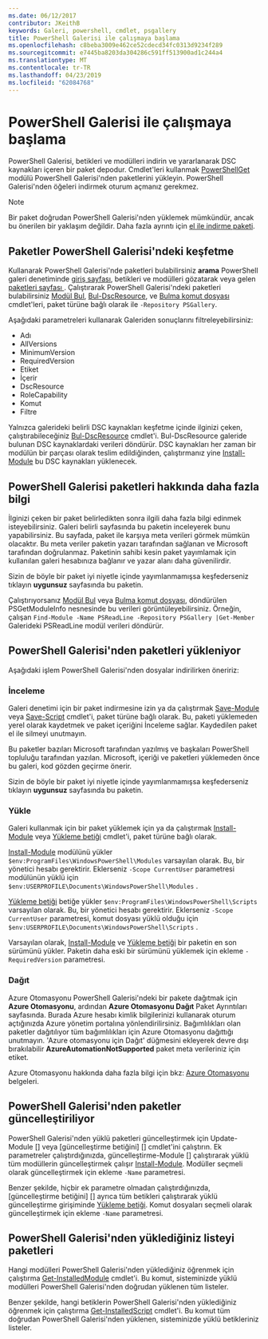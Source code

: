 ```yaml
---
ms.date: 06/12/2017
contributor: JKeithB
keywords: Galeri, powershell, cmdlet, psgallery
title: PowerShell Galerisi ile çalışmaya başlama
ms.openlocfilehash: c8beba3009e462ce52cdecd34fc0313d9234f289
ms.sourcegitcommit: e7445ba8203da304286c591ff513900ad1c244a4
ms.translationtype: MT
ms.contentlocale: tr-TR
ms.lasthandoff: 04/23/2019
ms.locfileid: "62084768"
---
```

# <a name="getting-started-with-the-powershell-gallery"></a>PowerShell Galerisi ile çalışmaya başlama

PowerShell Galerisi, betikleri ve modülleri indirin ve yararlanarak DSC kaynakları içeren bir paket depodur. Cmdlet'leri kullanmak [PowerShellGet](/powershell/module/powershellget) modülü PowerShell Galerisi'nden paketlerini yükleyin. PowerShell Galerisi'nden öğeleri indirmek oturum açmanız gerekmez.

> [!NOTE]
> Bir paket doğrudan PowerShell Galerisi'nden yüklemek mümkündür, ancak bu önerilen bir yaklaşım değildir.
> Daha fazla ayrıntı için [el ile indirme paketi](/powershell/gallery/how-to/working-with-packages/manual-download).

## <a name="discovering-packages-from-the-powershell-gallery"></a>Paketler PowerShell Galerisi'ndeki keşfetme

Kullanarak PowerShell Galerisi'nde paketleri bulabilirsiniz **arama** PowerShell galeri denetiminde [giriş sayfası](https://www.powershellgallery.com), betikleri ve modülleri gözatarak veya gelen [paketleri sayfası ](https://www.powershellgallery.com/packages). Çalıştırarak PowerShell Galerisi'ndeki paketleri bulabilirsiniz [Modül Bul][], [Bul-DscResource], ve [Bulma komut dosyası][] cmdlet'leri, paket türüne bağlı olarak ile `-Repository PSGallery`.

Aşağıdaki parametreleri kullanarak Galeriden sonuçlarını filtreleyebilirsiniz:

- Adı
- AllVersions
- MinimumVersion
- RequiredVersion
- Etiket
- İçerir
- DscResource
- RoleCapability
- Komut
- Filtre

Yalnızca galerideki belirli DSC kaynakları keşfetme içinde ilginizi çeken, çalıştırabileceğiniz [Bul-DscResource] cmdlet'i. Bul-DscResource galeride bulunan DSC kaynaklardaki verileri döndürür.
DSC kaynakları her zaman bir modülün bir parçası olarak teslim edildiğinden, çalıştırmanız yine [Install-Module][] bu DSC kaynakları yüklenecek.

## <a name="learning-about-packages-in-the-powershell-gallery"></a>PowerShell Galerisi paketleri hakkında daha fazla bilgi

İlginizi çeken bir paket belirledikten sonra ilgili daha fazla bilgi edinmek isteyebilirsiniz. Galeri belirli sayfasında bu paketin inceleyerek bunu yapabilirsiniz. Bu sayfada, paket ile karşıya meta verileri görmek mümkün olacaktır. Bu meta veriler paketin yazarı tarafından sağlanan ve Microsoft tarafından doğrulanmaz. Paketinin sahibi kesin paket yayımlamak için kullanılan galeri hesabınıza bağlanır ve yazar alanı daha güvenilirdir.

Sizin de böyle bir paket iyi niyetle içinde yayımlanmamışsa keşfederseniz tıklayın **uygunsuz** sayfasında bu paketin.

Çalıştırıyorsanız [Modül Bul][] veya [Bulma komut dosyası][], döndürülen PSGetModuleInfo nesnesinde bu verileri görüntüleyebilirsiniz. Örneğin, çalışan `Find-Module -Name PSReadLine -Repository PSGallery |Get-Member`
Galerideki PSReadLine modül verileri döndürür.

## <a name="downloading-packages-from-the-powershell-gallery"></a>PowerShell Galerisi'nden paketleri yükleniyor

Aşağıdaki işlem PowerShell Galerisi'nden dosyalar indirilirken öneririz:

### <a name="inspect"></a>İnceleme

Galeri denetimi için bir paket indirmesine izin ya da çalıştırmak [Save-Module][] veya [Save-Script][] cmdlet'i, paket türüne bağlı olarak. Bu, paketi yüklemeden yerel olarak kaydetmek ve paket içeriğini İnceleme sağlar. Kaydedilen paket el ile silmeyi unutmayın.

Bu paketler bazıları Microsoft tarafından yazılmış ve başkaları PowerShell topluluğu tarafından yazılan.
Microsoft, içeriği ve paketleri yüklemeden önce bu galeri, kod gözden geçirme önerir.

Sizin de böyle bir paket iyi niyetle içinde yayımlanmamışsa keşfederseniz tıklayın **uygunsuz** sayfasında bu paketin.

### <a name="install"></a>Yükle

Galeri kullanmak için bir paket yüklemek için ya da çalıştırmak [Install-Module][] veya [Yükleme betiği][] cmdlet'i, paket türüne bağlı olarak.

[Install-Module][] modülünü yükler `$env:ProgramFiles\WindowsPowerShell\Modules` varsayılan olarak.
Bu, bir yönetici hesabı gerektirir. Eklerseniz `-Scope CurrentUser` parametresi modülünün yüklü için `$env:USERPROFILE\Documents\WindowsPowerShell\Modules` .

[Yükleme betiği][] betiğe yükler `$env:ProgramFiles\WindowsPowerShell\Scripts` varsayılan olarak.
Bu, bir yönetici hesabı gerektirir. Eklerseniz `-Scope CurrentUser` parametresi, komut dosyası yüklü olduğu için `$env:USERPROFILE\Documents\WindowsPowerShell\Scripts` .

Varsayılan olarak, [Install-Module][] ve [Yükleme betiği][] bir paketin en son sürümünü yükler.
Paketin daha eski bir sürümünü yüklemek için ekleme `-RequiredVersion` parametresi.

### <a name="deploy"></a>Dağıt

Azure Otomasyonu PowerShell Galerisi'ndeki bir pakete dağıtmak için **Azure Otomasyonu**, ardından **Azure Otomasyonu Dağıt** Paket Ayrıntıları sayfasında. Burada Azure hesabı kimlik bilgilerinizi kullanarak oturum açtığınızda Azure yönetim portalına yönlendirilirsiniz. Bağımlılıkları olan paketler dağıtılıyor tüm bağımlılıkları için Azure Otomasyonu dağıttığı unutmayın. 'Azure otomasyonu için Dağıt' düğmesini ekleyerek devre dışı bırakılabilir **AzureAutomationNotSupported** paket meta verileriniz için etiket.

Azure Otomasyonu hakkında daha fazla bilgi için bkz: [Azure Otomasyonu](/azure/automation) belgeleri.

## <a name="updating-packages-from-the-powershell-gallery"></a>PowerShell Galerisi'nden paketler güncelleştiriliyor

PowerShell Galerisi'nden yüklü paketleri güncelleştirmek için Update-Module [] veya [güncelleştirme betiğini] [] cmdlet'ini çalıştırın. Ek parametreler çalıştırdığınızda, güncelleştirme-Module [] çalıştırarak yüklü tüm modüllerin güncelleştirmek çalışır [Install-Module][]. Modüller seçmeli olarak güncelleştirmek için ekleme `-Name` parametresi. 

Benzer şekilde, hiçbir ek parametre olmadan çalıştırdığınızda, [güncelleştirme betiğini] [] ayrıca tüm betikleri çalıştırarak yüklü güncelleştirme girişiminde [Yükleme betiği][]. Komut dosyaları seçmeli olarak güncelleştirmek için ekleme `-Name` parametresi.

## <a name="list-packages-that-you-have-installed-from-the-powershell-gallery"></a>PowerShell Galerisi'nden yüklediğiniz listeyi paketleri

Hangi modülleri PowerShell Galerisi'nden yüklediğiniz öğrenmek için çalıştırma [Get-InstalledModule][] cmdlet'i. Bu komut, sisteminizde yüklü modülleri PowerShell Galerisi'nden doğrudan yüklenen tüm listeler.

Benzer şekilde, hangi betiklerin PowerShell Galerisi'nden yüklediğiniz öğrenmek için çalıştırma [Get-InstalledScript][] cmdlet'i. Bu komut tüm doğrudan PowerShell Galerisi'nden yüklenen, sisteminizde yüklü betikleriniz listeler.

[Bul-DscResource]: /powershell/module/powershellget/Find-DscResource
[Modül Bul]: /powershell/module/powershellget/Find-Module
[Bulma komut dosyası]: /powershell/module/powershellget/Find-Script
[Get-InstalledModule]: /powershell/module/powershellget/Get-InstalledModule
[Get-InstalledScript]: /powershell/module/powershellget/Get-InstalledScript
[Install-Module]: /powershell/module/powershellget/Install-Module
[Yükleme betiği]: /powershell/module/powershellget/Install-Script
[Publish-Module]: /powershell/module/powershellget/Publish-Module
[Publish-Script]: /powershell/module/powershellget/Publish-Script
[Register-PSRepository]: /powershell/module/powershellget/Register-Repository
[Save-Module]: /powershell/module/powershellget/Save-Module
[Save-Script]: /powershell/module/powershellget/Save-Script

